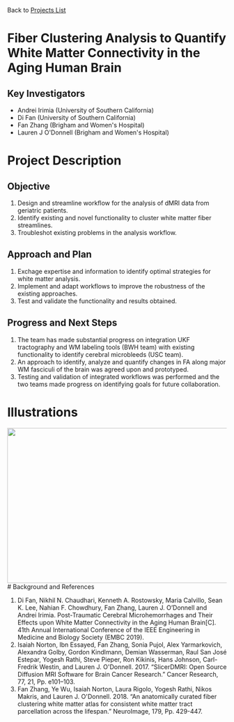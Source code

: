 Back to [Projects List](../../README.md#ProjectsList)

# Fiber Clustering Analysis to Quantify White Matter Connectivity in the Aging Human Brain

## Key Investigators

- Andrei Irimia (University of Southern California)
- Di Fan (University of Southern California)
- Fan Zhang (Brigham and Women's Hospital)
- Lauren J O'Donnell (Brigham and Women's Hospital)

# Project Description

<!-- Add a short paragraph describing the project. -->

## Objective

<!-- Describe here WHAT you would like to achieve (what you will have as end result). -->

1. Design and streamline workflow for the analysis of dMRI data from geriatric patients.
1. Identify existing and novel functionality to cluster white matter fiber streamlines.
1. Troubleshot existing problems in the analysis workflow.

## Approach and Plan

<!-- Describe here HOW you would like to achieve the objectives stated above. -->

1. Exchage expertise and information to identify optimal strategies for white matter analysis.
1. Implement and adapt workflows to improve the robustness of the existing approaches.
1. Test and validate the functionality and results obtained.

## Progress and Next Steps

<!-- Update this section as you make progress, describing of what you have ACTUALLY DONE. If there are specific steps that you could not complete then you can describe them here, too. -->

1. The team has made substantial progress on integration UKF tractography and WM labeling tools (BWH team) with existing functionality to identify cerebral microbleeds (USC team). 
2. An approach to identify, analyze and quantify changes in FA along major WM fasciculi of the brain was agreed upon and prototyped. 
3. Testing and validation of integrated workflows was performed and the two teams made progress on identifying goals for future collaboration. 

# Illustrations

<!-- Add pictures and links to videos that demonstrate what has been accomplished.
![Description of picture](Example2.jpg)
![Some more images](Example2.jpg)
-->
<img src="FrenchGUISlicer.png" width="652" height="356"> 
# Background and References

<!-- If you developed any software, include link to the source code repository. If possible, also add links to sample data, and to any relevant publications. -->
1. Di Fan, Nikhil N. Chaudhari, Kenneth A. Rostowsky, Maria Calvillo, Sean K. Lee, Nahian F. Chowdhury, Fan Zhang, Lauren J. O’Donnell and Andrei Irimia. Post-Traumatic Cerebral Microhemorrhages and Their Effects upon White Matter Connectivity in the Aging Human Brain[C]. 41th Annual International Conference of the IEEE Engineering in Medicine and Biology Society (EMBC 2019).  
2. Isaiah Norton, Ibn Essayed, Fan Zhang, Sonia Pujol, Alex Yarmarkovich, Alexandra Golby, Gordon Kindlmann, Demian Wasserman, Raul San José Estepar, Yogesh Rathi, Steve Pieper, Ron Kikinis, Hans Johnson, Carl-Fredrik Westin, and Lauren J. O'Donnell. 2017. “SlicerDMRI: Open Source Diffusion MRI Software for Brain Cancer Research.” Cancer Research, 77, 21, Pp. e101–103. 
3. Fan Zhang, Ye Wu, Isaiah Norton, Laura Rigolo, Yogesh Rathi, Nikos Makris, and Lauren J. O'Donnell. 2018. “An anatomically curated fiber clustering white matter atlas for consistent white matter tract parcellation across the lifespan.” NeuroImage, 179, Pp. 429-447.


